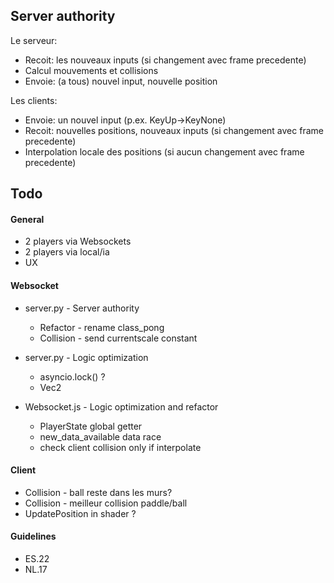 ## Server authority
Le serveur:
- Recoit: les nouveaux inputs (si changement avec frame precedente)
- Calcul mouvements et collisions
- Envoie: (a tous) nouvel input, nouvelle position
  
Les clients:
- Envoie: un nouvel input (p.ex. KeyUp->KeyNone)
- Recoit: nouvelles positions, nouveaux inputs (si changement avec frame precedente)
- Interpolation locale des positions (si aucun changement avec frame precedente)

## Todo
#### General
* 2 players via Websockets
* 2 players via local/ia
* UX 

#### Websocket
- server.py - Server authority
	- Refactor - rename class_pong
	- Collision - send currentscale constant

- server.py - Logic optimization
	- asyncio.lock() ?
	- Vec2

- Websocket.js - Logic optimization and refactor
	- PlayerState global getter
	- new_data_available data race
	- check client collision only if interpolate

#### Client
- Collision - ball reste dans les murs?
- Collision - meilleur collision paddle/ball
- UpdatePosition in shader ?

#### Guidelines
- ES.22
- NL.17
